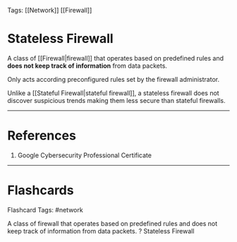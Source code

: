 Tags: [[Network]] [[Firewall]]
# Stateless Firewall

A class of [[Firewall|firewall]] that operates based on predefined rules and **does not keep track of information** from data packets.

Only acts according preconfigured rules set by the firewall administrator.

Unlike a [[Stateful Firewall|stateful firewall]], a stateless firewall does not discover suspicious trends making them less secure than stateful firewalls.

---
# References

1. Google Cybersecurity Professional Certificate

---
# Flashcards

Flashcard Tags: #network 

A class of firewall that operates based on predefined rules and does not keep track of information from data packets.
?
Stateless Firewall